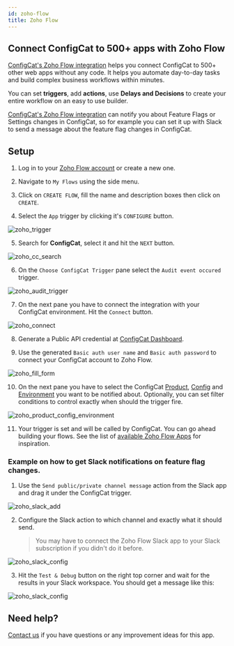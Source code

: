 ```yaml
---
id: zoho-flow
title: Zoho Flow
---
```

## Connect ConfigCat to 500+ apps with Zoho Flow

<a href="https://www.zoho.com/flow/apps/configcat/integrations" target="_blank">ConfigCat's Zoho Flow integration</a> helps you connect ConfigCat to 500+ other web apps without any code. It helps you automate day-to-day tasks and build complex business workflows within minutes.

You can set **triggers**, add **actions**, use **Delays and Decisions** to create your entire workflow on an easy to use builder.

<a href="https://www.zoho.com/flow/apps/configcat/integrations" target="_blank">ConfigCat's Zoho Flow integration</a> can notify you about Feature Flags or Settings changes in ConfigCat, so for example you can set it up with Slack to send a message about the feature flag changes in ConfigCat.


## Setup

1. Log in to your <a href="https://www.zoho.com/flow/" target="_blank">Zoho Flow account</a> or create a new one.

2. Navigate to `My Flows` using the side menu.

3. Click on `CREATE FLOW`, fill the name and description boxes then click on `CREATE`.

4. Select the `App` trigger by clicking it's `CONFIGURE` button.

![zoho_trigger](/assets/zoho/select_trigger.png)

5. Search for **ConfigCat**, select it and hit the `NEXT` button.

![zoho_cc_search](/assets/zoho/cc_trigger.png)

6. On the `Choose ConfigCat Trigger` pane select the `Audit event occured` trigger.

![zoho_audit_trigger](/assets/zoho/audit_select.png)

7. On the next pane you have to connect the integration with your ConfigCat environment. Hit the `Connect` button.

![zoho_connect](/assets/zoho/connect.png)
      
8. Generate a Public API credential at <a href="https://app.configcat.com/my-account/public-api-credentials" target="_blank">ConfigCat Dashboard</a>. 

9. Use the generated `Basic auth user name` and `Basic auth password` to connect your ConfigCat account to Zoho Flow.

![zoho_fill_form](/assets/zoho/fill_connect_form.png)

10. On the next pane you have to select the ConfigCat [Product](/main-concepts#product), [Config](/main-concepts#config) and [Environment](/main-concepts#environment) you want to be notified about. Optionally, you can set filter conditions to control exactly when should the trigger fire.

![zoho_product_config_environment](/assets/zoho/select_product_config_environment.png)

11. Your trigger is set and will be called by ConfigCat. You can go ahead building your flows. See the list of <a href="https://www.zoho.com/flow/apps/" target="_blank">available Zoho Flow Apps</a> for inspiration.

### Example on how to get Slack notifications on feature flag changes.

1. Use the `Send public/private channel message` action from the Slack app and drag it under the ConfigCat trigger.

![zoho_slack_add](/assets/zoho/add_slack.png)

2. Configure the Slack action to which channel and exactly what it should send.
   > You may have to connect the Zoho Flow Slack app to your Slack subscription if you didn't do it before.

![zoho_slack_config](/assets/zoho/slack_configuration.png)

3. Hit the `Test & Debug` button on the right top corner and wait for the results in your Slack workspace. You should get a message like this:

![zoho_slack_config](/assets/zoho/slack_message.png)

## Need help?
<a href="https://configcat.com/support" target="_blank">Contact us</a> if you have questions or any improvement ideas for this app.
